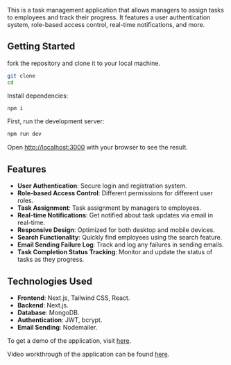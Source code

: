 This is a task management application that allows managers to assign tasks to employees and track their progress. It features a user authentication system, role-based access control, real-time notifications, and more.

## Getting Started

fork the repository and clone it to your local machine.

```bash
git clone 
cd 
```

Install dependencies:

```bash
npm i
```

First, run the development server:

```bash
npm run dev
```

Open [http://localhost:3000](http://localhost:3000) with your browser to see the result.

## Features

- **User Authentication**: Secure login and registration system.
- **Role-based Access Control**: Different permissions for different user roles.
- **Task Assignment**: Task assignment by managers to employees.
- **Real-time Notifications**: Get notified about task updates via email in real-time.
- **Responsive Design**: Optimized for both desktop and mobile devices.
- **Search Functionality**: Quickly find employees using the search feature.
- **Email Sending Failure Log**: Track and log any failures in sending emails.
- **Task Completion Status Tracking**: Monitor and update the status of tasks as they progress.

## Technologies Used
- **Frontend**: Next.js, Tailwind CSS, React.
- **Backend**: Next.js.
- **Database**: MongoDB.
- **Authentication**: JWT, bcrypt.
- **Email Sending**: Nodemailer.

To get a demo of the application, visit [here](https://task-management-app.vercel.app/).

Video workthrough of the application can be found [here](https://www.youtube.com/watch?v=3QOvzv1J1ZM).

